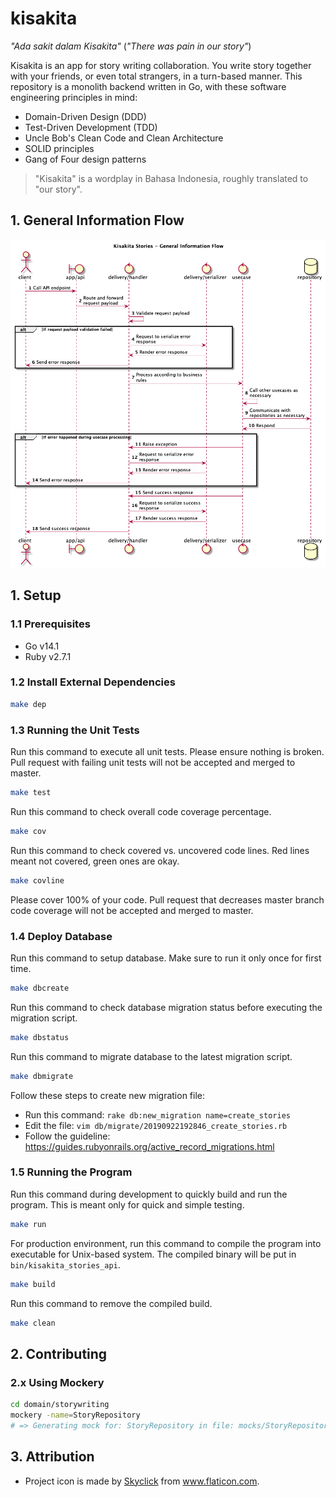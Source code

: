 # kisakita

_"Ada sakit dalam Kisakita"_ (_"There was pain in our story"_)

Kisakita is an app for story writing collaboration. You write story together with your friends, or even total strangers, in a turn-based manner. This repository is a monolith backend written in Go, with these software engineering principles in mind:
* Domain-Driven Design (DDD)
* Test-Driven Development (TDD)
* Uncle Bob's Clean Code and Clean Architecture
* SOLID principles
* Gang of Four design patterns

> "Kisakita" is a wordplay in Bahasa Indonesia, roughly translated to "our story".

## 1. General Information Flow

![General Information Flow](doc/general_information_flow.png "General Information Flow")

## 1. Setup

### 1.1 Prerequisites

* Go v14.1
* Ruby v2.7.1

### 1.2 Install External Dependencies

```bash
make dep
```

### 1.3 Running the Unit Tests

Run this command to execute all unit tests. Please ensure nothing is broken. Pull request with failing unit tests will not be accepted and merged to master.

```bash
make test
```

Run this command to check overall code coverage percentage.

```bash
make cov
```

Run this command to check covered vs. uncovered code lines. Red lines meant not covered, green ones are okay.

```bash
make covline
```

Please cover 100% of your code. Pull request that decreases master branch code coverage will not be accepted and merged to master.

### 1.4 Deploy Database

Run this command to setup database. Make sure to run it only once for first time.

```bash
make dbcreate
```

Run this command to check database migration status before executing the migration script.

```bash
make dbstatus
```

Run this command to migrate database to the latest migration script.

```bash
make dbmigrate
```

Follow these steps to create new migration file:
- Run this command: `rake db:new_migration name=create_stories`
- Edit the file: `vim db/migrate/20190922192846_create_stories.rb`
- Follow the guideline: https://guides.rubyonrails.org/active_record_migrations.html

### 1.5 Running the Program

Run this command during development to quickly build and run the program. This is meant only for quick and simple testing.

```bash
make run
```

For production environment, run this command to compile the program into executable for Unix-based system. The compiled binary will be put in `bin/kisakita_stories_api`.

```bash
make build
```

Run this command to remove the compiled build.

```bash
make clean
```

## 2. Contributing

### 2.x Using Mockery

```bash
cd domain/storywriting
mockery -name=StoryRepository
# => Generating mock for: StoryRepository in file: mocks/StoryRepository.go
```

## 3. Attribution

- Project icon is made by <a href="https://www.flaticon.com/free-icon/dragon_1775587" title="Skyclick">Skyclick</a> from <a href="https://www.flaticon.com/" title="Flaticon">www.flaticon.com</a>.
